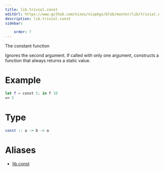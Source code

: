 ```yaml
---
title: lib.trivial.const
editUrl: https://www.github.com/nixos/nixpkgs/blob/master/lib/trivial.nix#L42C5
description: lib.trivial.const
sidebar:

    order: 7
---
```


The constant function

Ignores the second argument. If called with only one argument,
constructs a function that always returns a static value.

# Example

```nix
let f = const 5; in f 10
=> 5
```

# Type

```haskell
const :: a -> b -> a
```


# Aliases

- [lib.const](reference/lib/lib-const)


